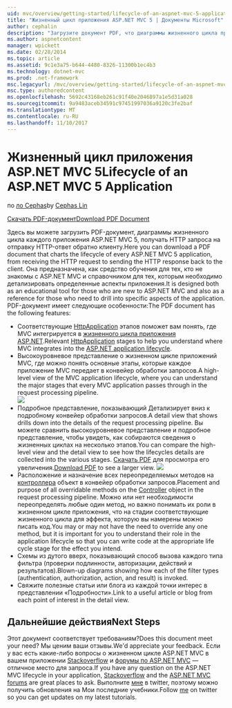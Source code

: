 ```yaml
---
uid: mvc/overview/getting-started/lifecycle-of-an-aspnet-mvc-5-application
title: "Жизненный цикл приложения ASP.NET MVC 5 | Документы Microsoft"
author: cephalin
description: "Загрузите документ PDF, что диаграммы жизненного цикла приложения ASP.NET MVC 5. В этом документе жизненного цикла показано высокоуровневое представление жизненного цикла MVC..."
ms.author: aspnetcontent
manager: wpickett
ms.date: 02/28/2014
ms.topic: article
ms.assetid: 9c1e3a75-b644-4480-8326-11300b1ec4b3
ms.technology: dotnet-mvc
ms.prod: .net-framework
msc.legacyurl: /mvc/overview/getting-started/lifecycle-of-an-aspnet-mvc-5-application
msc.type: authoredcontent
ms.openlocfilehash: 5692c43168eb261c91f40e2046897a1e5d31a028
ms.sourcegitcommit: 9a9483aceb34591c97451997036a9120c3fe2baf
ms.translationtype: MT
ms.contentlocale: ru-RU
ms.lasthandoff: 11/10/2017
---
```

<a name="lifecycle-of-an-aspnet-mvc-5-application"></a><span data-ttu-id="11206-104">Жизненный цикл приложения ASP.NET MVC 5</span><span class="sxs-lookup"><span data-stu-id="11206-104">Lifecycle of an ASP.NET MVC 5 Application</span></span>
====================
<span data-ttu-id="11206-105">по [ло Cephas](https://github.com/cephalin)</span><span class="sxs-lookup"><span data-stu-id="11206-105">by [Cephas Lin](https://github.com/cephalin)</span></span>

[<span data-ttu-id="11206-106">Скачать PDF-документ</span><span class="sxs-lookup"><span data-stu-id="11206-106">Download PDF Document</span></span>](lifecycle-of-an-aspnet-mvc-5-application/_static/lifecycle-of-an-aspnet-mvc-5-application1.pdf)

<span data-ttu-id="11206-107">Здесь вы можете загрузить PDF-документ, диаграммы жизненного цикла каждого приложения ASP.NET MVC 5, получать HTTP запроса на отправку HTTP-ответ обратно клиенту.</span><span class="sxs-lookup"><span data-stu-id="11206-107">Here you can download a PDF document that charts the lifecycle of every ASP.NET MVC 5 application, from receiving the HTTP request to sending the HTTP response back to the client.</span></span> <span data-ttu-id="11206-108">Она предназначена, как средство обучения для тех, кто не знакомы с ASP.NET MVC и справочником для тех, которым необходимо детализировать определенные аспекты приложения.</span><span class="sxs-lookup"><span data-stu-id="11206-108">It is designed both as an educational tool for those who are new to ASP.NET MVC and also as a reference for those who need to drill into specific aspects of the application.</span></span> <span data-ttu-id="11206-109">PDF-документ имеет следующие особенности:</span><span class="sxs-lookup"><span data-stu-id="11206-109">The PDF document has the following features:</span></span>

- <span data-ttu-id="11206-110">Соответствующие [HttpApplication](https://msdn.microsoft.com/en-us/library/system.web.httpapplication.aspx) этапов поможет вам понять, где MVC интегрируется в [жизненного цикла приложения ASP.NET](https://msdn.microsoft.com/en-us/library/bb470252.aspx).</span><span class="sxs-lookup"><span data-stu-id="11206-110">Relevant [HttpApplication](https://msdn.microsoft.com/en-us/library/system.web.httpapplication.aspx) stages to help you understand where MVC integrates into the [ASP.NET application lifecycle](https://msdn.microsoft.com/en-us/library/bb470252.aspx).</span></span>
- <span data-ttu-id="11206-111">Высокоуровневое представление о жизненном цикле приложений MVC, где можно понять основные этапы, которые каждое приложение MVC передает в конвейер обработки запросов.</span><span class="sxs-lookup"><span data-stu-id="11206-111">A high-level view of the MVC application lifecycle, where you can understand the major stages that every MVC application passes through in the request processing pipeline.</span></span>  
    ![](lifecycle-of-an-aspnet-mvc-5-application/_static/image1.jpg)
- <span data-ttu-id="11206-112">Подробное представление, показывающий Детализирует вниз к подробному конвейер обработки запросов.</span><span class="sxs-lookup"><span data-stu-id="11206-112">A detail view that shows drills down into the details of the request processing pipeline.</span></span> <span data-ttu-id="11206-113">Вы можете сравнить высокоуровневое представление и подробное представление, чтобы увидеть, как собираются сведения о жизненных циклах на несколько этапов.</span><span class="sxs-lookup"><span data-stu-id="11206-113">You can compare the high-level view and the detail view to see how the lifecycles details are collected into the various stages.</span></span> <span data-ttu-id="11206-114">[Скачать PDF](lifecycle-of-an-aspnet-mvc-5-application/_static/lifecycle-of-an-aspnet-mvc-5-application1.pdf) для просмотра его увеличения.</span><span class="sxs-lookup"><span data-stu-id="11206-114">[Download PDF](lifecycle-of-an-aspnet-mvc-5-application/_static/lifecycle-of-an-aspnet-mvc-5-application1.pdf) to see a larger view.</span></span>
    ![](lifecycle-of-an-aspnet-mvc-5-application/_static/image2.jpg)
- <span data-ttu-id="11206-115">Расположение и назначение всех переопределяемых методов на [контроллера](https://msdn.microsoft.com/en-us/library/system.web.mvc.controller.aspx) объект в конвейер обработки запросов.</span><span class="sxs-lookup"><span data-stu-id="11206-115">Placement and purpose of all overridable methods on the [Controller](https://msdn.microsoft.com/en-us/library/system.web.mvc.controller.aspx) object in the request processing pipeline.</span></span> <span data-ttu-id="11206-116">Можно или нет необходимости переопределять любые один метод, но важно понимать их роли в жизненном цикле приложения, что на стадии соответствующие жизненного цикла для эффекта, которую вы намерены можно писать код.</span><span class="sxs-lookup"><span data-stu-id="11206-116">You may or may not have the need to override any one method, but it is important for you to understand their role in the application lifecycle so that you can write code at the appropriate life cycle stage for the effect you intend.</span></span>
- <span data-ttu-id="11206-117">Схемы из дутого вверх, показывающий способ вызова каждого типа фильтра (проверки подлинности, авторизации, действий и результатов).</span><span class="sxs-lookup"><span data-stu-id="11206-117">Blown-up diagrams showing how each of the filter types (authentication, authorization, action, and result) is invoked.</span></span>
- <span data-ttu-id="11206-118">Свяжите полезные статьи или блога из каждой точки интерес в представлении «Подробности».</span><span class="sxs-lookup"><span data-stu-id="11206-118">Link to a useful article or blog from each point of interest in the detail view.</span></span>


## <a name="next-steps"></a><span data-ttu-id="11206-119">Дальнейшие действия</span><span class="sxs-lookup"><span data-stu-id="11206-119">Next Steps</span></span>

<span data-ttu-id="11206-120">Этот документ соответствует требованиям?</span><span class="sxs-lookup"><span data-stu-id="11206-120">Does this document meet your need?</span></span> <span data-ttu-id="11206-121">Мы ценим ваши отзывы.</span><span class="sxs-lookup"><span data-stu-id="11206-121">We'd appreciate your feedback.</span></span> <span data-ttu-id="11206-122">Если у вас есть какие-либо вопросы о жизненном цикле ASP.NET MVC в вашем приложении [Stackoverflow](http://stackoverflow.com/help) и [форумы по ASP.NET MVC](https://forums.asp.net/1146.aspx) — отличное место для запроса.</span><span class="sxs-lookup"><span data-stu-id="11206-122">If you have any question on the ASP.NET MVC lifecycle in your application, [Stackoverflow](http://stackoverflow.com/help) and the [ASP.NET MVC forums](https://forums.asp.net/1146.aspx) are great places to ask.</span></span> <span data-ttu-id="11206-123">Выполните [мне](https://twitter.com/Cephas_MSFT) в twitter, поэтому можно получить обновления на Мои последние учебники.</span><span class="sxs-lookup"><span data-stu-id="11206-123">Follow [me](https://twitter.com/Cephas_MSFT) on twitter so you can get updates on my latest tutorials.</span></span>
